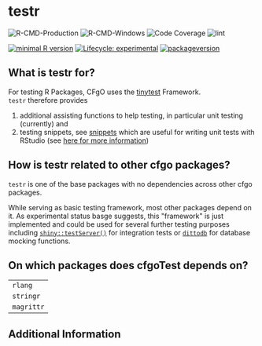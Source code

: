 # testr

![R-CMD-Production](https://github.com/thfuchs/testr/workflows/R-CMD-Production/badge.svg)
![R-CMD-Windows](https://github.com/thfuchs/testr/workflows/R-CMD-Windows/badge.svg)
![Code Coverage](https://github.com/thfuchs/testr/workflows/Code%20Coverage/badge.svg)
![lint](https://github.com/thfuchs/testr/workflows/lint/badge.svg)

[![minimal R
version](https://img.shields.io/badge/R%3E%3D-3.6.0-6666ff.svg)](https://cran.r-project.org/)
[![Lifecycle:
experimental](https://img.shields.io/badge/lifecycle-experimental-orange.svg)](https://www.tidyverse.org/lifecycle/#experimental)
[![packageversion](https://img.shields.io/badge/Package%20version-0.0.2-orange.svg?style=flat-square)](commits/master)

## What is testr for?
For testing R Packages, CFgO uses the [tinytest](https://github.com/markvanderloo/tinytest) Framework.  
`testr` therefore provides
1. additional assisting functions to help testing, in particular unit testing (currently) and
2. testing snippets, see [snippets](inst/snippets) which are useful for writing unit tests with RStudio (see [here for more information](https://support.rstudio.com/hc/en-us/articles/204463668-Code-Snippets))

## How is testr related to other cfgo packages?
`testr` is one of the base packages with no dependencies across other cfgo packages.

While serving as basic testing framework, most other packages depend on it. As experimental status basge suggests, this "framework" is just implemented and could be used for several further testing purposes including [`shiny::testServer()`](https://github.com/rstudio/shiny) for integration tests or [`dittodb`](https://github.com/ropensci/dittodb) for database mocking functions.

## On which packages does cfgoTest depends on?

|                |
| :------------- |
| `rlang`        |
| `stringr`      |
| `magrittr`     |

## Additional Information

